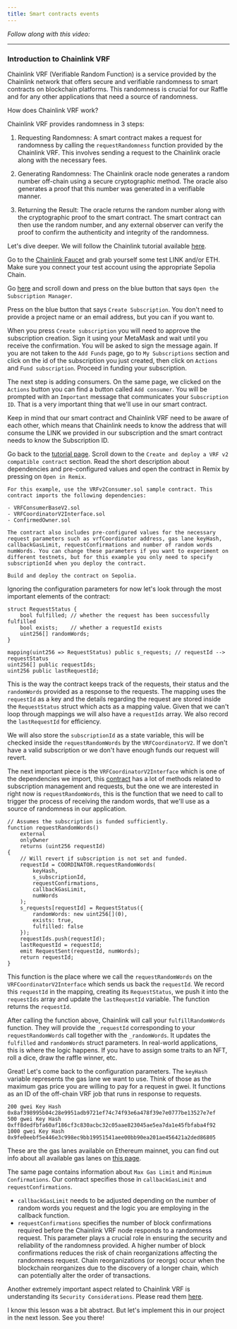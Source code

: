 ```yaml
---
title: Smart contracts events
---
```


_Follow along with this video:_

---

### Introduction to Chainlink VRF

Chainlink VRF (Verifiable Random Function) is a service provided by the Chainlink network that offers secure and verifiable randomness to smart contracts on blockchain platforms. This randomness is crucial for our Raffle and for any other applications that need a source of randomness.

How does Chainlink VRF work?

Chainlink VRF provides randomness in 3 steps:

1. Requesting Randomness: A smart contract makes a request for randomness by calling the `requestRandomness` function provided by the Chainlink VRF. This involves sending a request to the Chainlink oracle along with the necessary fees.

2. Generating Randomness: The Chainlink oracle node generates a random number off-chain using a secure cryptographic method. The oracle also generates a proof that this number was generated in a verifiable manner.

3. Returning the Result: The oracle returns the random number along with the cryptographic proof to the smart contract. The smart contract can then use the random number, and any external observer can verify the proof to confirm the authenticity and integrity of the randomness.

Let's dive deeper. We will follow the Chainlink tutorial available [here](https://docs.chain.link/vrf/v2/subscription/examples/get-a-random-number).

Go to the [Chainlink Faucet](https://faucets.chain.link/sepolia) and grab yourself some test LINK and/or ETH. Make sure you connect your test account using the appropriate Sepolia Chain.

Go [here](https://docs.chain.link/vrf/v2/subscription/examples/get-a-random-number) and scroll down and press on the blue button that says `Open the Subscription Manager`.

Press on the blue button that says `Create Subscription`. You don't need to provide a project name or an email address, but you can if you want to. 

When you press `Create subscription` you will need to approve the subscription creation. Sign it using your MetaMask and wait until you receive the confirmation. You will be asked to sign the message again. If you are not taken to the `Add Funds` page, go to `My Subscriptions` section and click on the id of the subscription you just created, then click on `Actions` and `Fund subscription`. Proceed in funding your subscription.

The next step is adding consumers. On the same page, we clicked on the `Actions` button you can find a button called `Add consumer`. You will be prompted with an `Important` message that communicates your `Subscription ID`. That is a very important thing that we'll use in our smart contract.

Keep in mind that our smart contract and Chainlink VRF need to be aware of each other, which means that Chainlink needs to know the address that will consume the LINK we provided in our subscription and the smart contract needs to know the Subscription ID.

Go back to the [tutorial page](https://docs.chain.link/vrf/v2/subscription/examples/get-a-random-number#create-and-deploy-a-vrf-v2-compatible-contract). Scroll down to the `Create and deploy a VRF v2 compatible contract` section. Read the short description about dependencies and pre-configured values and open the contract in Remix by pressing on `Open in Remix`.

```
For this example, use the VRFv2Consumer.sol sample contract. This contract imports the following dependencies:

- VRFConsumerBaseV2.sol
- VRFCoordinatorV2Interface.sol
- ConfirmedOwner.sol

The contract also includes pre-configured values for the necessary request parameters such as vrfCoordinator address, gas lane keyHash, callbackGasLimit, requestConfirmations and number of random words numWords. You can change these parameters if you want to experiment on different testnets, but for this example you only need to specify subscriptionId when you deploy the contract.

Build and deploy the contract on Sepolia.
```

Ignoring the configuration parameters for now let's look through the most important elements of the contract:

```solidity
struct RequestStatus {
    bool fulfilled; // whether the request has been successfully fulfilled
    bool exists;    // whether a requestId exists
    uint256[] randomWords;
}

mapping(uint256 => RequestStatus) public s_requests; // requestId --> requestStatus
uint256[] public requestIds;
uint256 public lastRequestId;
```

This is the way the contract keeps track of the requests, their status and the `randomWords` provided as a response to the requests. The mapping uses the `requestId` as a key and the details regarding the request are stored inside the `RequestStatus` struct which acts as a mapping value. Given that we can't loop through mappings we will also have a `requestIds` array. We also record the `lastRequestId` for efficiency.

We will also store the `subscriptionId` as a state variable, this will be checked inside the `requestRandomWords` by the `VRFCoordinatorV2`. If we don't have a valid subscription or we don't have enough funds our request will revert. 

The next important piece is the `VRFCoordinatorV2Interface` which is one of the dependencies we import, this [contract](https://github.com/smartcontractkit/chainlink/blob/develop/contracts/src/v0.8/vrf/interfaces/VRFCoordinatorV2Interface.sol) has a lot of methods related to subscription management and requests, but the one we are interested in right now is `requestRandomWords`, this is the function that we need to call to trigger the process of receiving the random words, that we'll use as a source of randomness in our application.

```solidity
// Assumes the subscription is funded sufficiently.
function requestRandomWords()
    external
    onlyOwner
    returns (uint256 requestId)
{
    // Will revert if subscription is not set and funded.
    requestId = COORDINATOR.requestRandomWords(
        keyHash,
        s_subscriptionId,
        requestConfirmations,
        callbackGasLimit,
        numWords
    );
    s_requests[requestId] = RequestStatus({
        randomWords: new uint256[](0),
        exists: true,
        fulfilled: false
    });
    requestIds.push(requestId);
    lastRequestId = requestId;
    emit RequestSent(requestId, numWords);
    return requestId;
}
```

This function is the place where we call the `requestRandomWords` on the `VRFCoordinatorV2Interface` which sends us back the `requestId`. We record this `requestId` in the mapping, creating its `RequestStatus`, we push it into the `requestIds` array and update the `lastRequestId` variable. The function returns the `requestId`.

After calling the function above, Chainlink will call your `fulfillRandomWords` function. They will provide the `_requestId` corresponding to your `requestRandomWords` call together with the `_randomWords`. It updates the `fulfilled` and `randomWords` struct parameters. In real-world applications, this is where the logic happens. If you have to assign some traits to an NFT, roll a dice, draw the raffle winner, etc.

Great! Let's come back to the configuration parameters. The `keyHash` variable represents the gas lane we want to use. Think of those as the maximum gas price you are willing to pay for a request in gwei. It functions as an ID of the off-chain VRF job that runs in response to requests.

```
200 gwei Key Hash   0x8af398995b04c28e9951adb9721ef74c74f93e6a478f39e7e0777be13527e7ef
500 gwei Key Hash   0xff8dedfbfa60af186cf3c830acbc32c05aae823045ae5ea7da1e45fbfaba4f92
1000 gwei Key Hash  0x9fe0eebf5e446e3c998ec9bb19951541aee00bb90ea201ae456421a2ded86805
```

These are the gas lanes available on Ethereum mainnet, you can find out info about all available gas lanes on [this page](https://docs.chain.link/vrf/v2/subscription/supported-networks).

The same page contains information about `Max Gas Limit` and `Minimum Confirmations`. Our contract specifies those in `callbackGasLimit` and `requestConfirmations`.
- `callbackGasLimit` needs to be adjusted depending on the number of random words you request and the logic you are employing in the callback function.
- `requestConfirmations` specifies the number of block confirmations required before the Chainlink VRF node responds to a randomness request. This parameter plays a crucial role in ensuring the security and reliability of the randomness provided. A higher number of block confirmations reduces the risk of chain reorganizations affecting the randomness request. Chain reorganizations (or reorgs) occur when the blockchain reorganizes due to the discovery of a longer chain, which can potentially alter the order of transactions.

Another extremely important aspect related to Chainlink VRF is understanding its `Security Considerations`. Please read them [here](https://docs.chain.link/vrf/v2-5/security#use-requestid-to-match-randomness-requests-with-their-fulfillment-in-order).

I know this lesson was a bit abstract. But let's implement this in our project in the next lesson. See you there!
